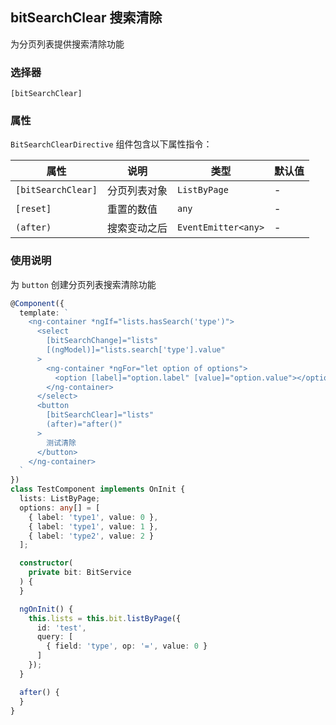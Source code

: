 ## bitSearchClear 搜索清除

为分页列表提供搜索清除功能

### 选择器

`[bitSearchClear]`

### 属性

`BitSearchClearDirective` 组件包含以下属性指令：

| 属性               | 说明         | 类型                    | 默认值 |
| ------------------ | ------------ | ----------------------- | ------ |
| `[bitSearchClear]` | 分页列表对象 | `ListByPage`            | -      |
| `[reset]`          | 重置的数值   | `any`                   | -      |
| `(after)`          | 搜索变动之后 | `EventEmitter<any>` | -      |


### 使用说明

为 `button` 创建分页列表搜索清除功能

```typescript
@Component({
  template: `
    <ng-container *ngIf="lists.hasSearch('type')">
      <select
        [bitSearchChange]="lists"
        [(ngModel)]="lists.search['type'].value"
      >
        <ng-container *ngFor="let option of options">
          <option [label]="option.label" [value]="option.value"></option>
        </ng-container>
      </select>
      <button
        [bitSearchClear]="lists"
        (after)="after()"
      >
        测试清除
      </button>
    </ng-container>
  `
})
class TestComponent implements OnInit {
  lists: ListByPage;
  options: any[] = [
    { label: 'type1', value: 0 },
    { label: 'type1', value: 1 },
    { label: 'type2', value: 2 }
  ];

  constructor(
    private bit: BitService
  ) {
  }

  ngOnInit() {
    this.lists = this.bit.listByPage({
      id: 'test',
      query: [
        { field: 'type', op: '=', value: 0 }
      ]
    });
  }

  after() {
  }
}
```
